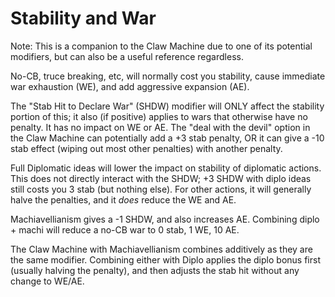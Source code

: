 Stability and War
=================

Note: This is a companion to the Claw Machine due to one of its potential
modifiers, but can also be a useful reference regardless.

No-CB, truce breaking, etc, will normally cost you stability, cause
immediate war exhaustion (WE), and add aggressive expansion (AE).

The "Stab Hit to Declare War" (SHDW) modifier will ONLY affect the stability
portion of this; it also (if positive) applies to wars that otherwise have
no penalty. It has no impact on WE or AE. The "deal with the devil" option
in the Claw Machine can potentially add a +3 stab penalty, OR it can give
a -10 stab effect (wiping out most other penalties) with another penalty.

Full Diplomatic ideas will lower the impact on stability of diplomatic
actions. This does not directly interact with the SHDW; +3 SHDW with diplo
ideas still costs you 3 stab (but nothing else). For other actions, it will
generally halve the penalties, and it *does* reduce the WE and AE.

Machiavellianism gives a -1 SHDW, and also increases AE. Combining diplo +
machi will reduce a no-CB war to 0 stab, 1 WE, 10 AE.

The Claw Machine with Machiavellianism combines additively as they are the
same modifier. Combining either with Diplo applies the diplo bonus first
(usually halving the penalty), and then adjusts the stab hit without any
change to WE/AE.
